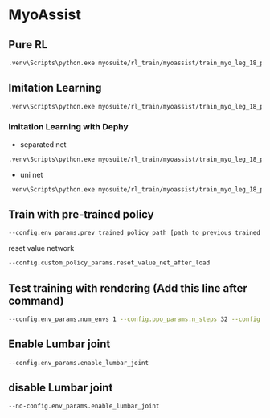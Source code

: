 # MyoAssist
## Pure RL
```bash
.venv\Scripts\python.exe myosuite/rl_train/myoassist/train_myo_leg_18_ppo.py --config_file_path myosuite/rl_train/myoassist/train_configs/base.json
```
## Imitation Learning
```bash
.venv\Scripts\python.exe myosuite/rl_train/myoassist/train_myo_leg_18_ppo.py --config_file_path myosuite/rl_train/myoassist/train_configs/imitation.json
```
### Imitation Learning with Dephy

- separated net
```bash
.venv\Scripts\python.exe myosuite/rl_train/myoassist/train_myo_leg_18_ppo.py --config_file_path myosuite/rl_train/myoassist/train_configs/imitation_dephy_separated_net.json
```
- uni net
```bash
.venv\Scripts\python.exe myosuite/rl_train/myoassist/train_myo_leg_18_ppo.py --config_file_path myosuite/rl_train/myoassist/train_configs/imitation_dephy_uni_net.json
```

## Train with pre-trained policy
```bash
--config.env_params.prev_trained_policy_path [path to previous trained policy]
```
reset value network
```bash
--config.custom_policy_params.reset_value_net_after_load
```
## Test training with rendering (Add this line after command)
```bash
--config.env_params.num_envs 1 --config.ppo_params.n_steps 32 --config.ppo_params.batch_size 16 --config.logger_params.logging_frequency 1 --config.logger_params.evaluate_frequency 2 --flag_rendering
```
## Enable Lumbar joint
```bash
--config.env_params.enable_lumbar_joint
```
## disable Lumbar joint
```bash
--no-config.env_params.enable_lumbar_joint
```